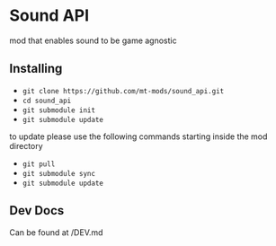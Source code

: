 # Sound API

mod that enables sound to be game agnostic
## Installing

* `git clone https://github.com/mt-mods/sound_api.git`
* `cd sound_api`
* `git submodule init`
* `git submodule update`

to update please use the following commands starting inside the mod directory

* `git pull`
* `git submodule sync`
* `git submodule update`

## Dev Docs

Can be found at /DEV.md